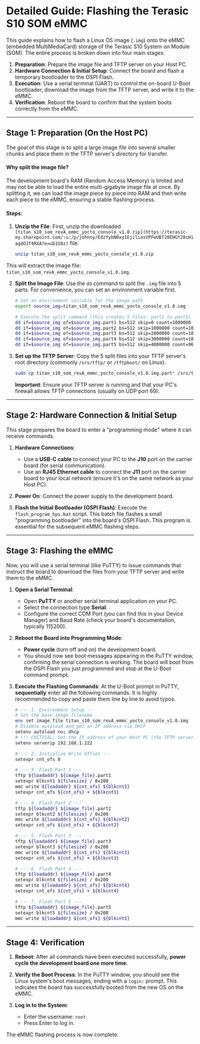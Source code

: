 # Detailed Guide: Flashing the Terasic S10 SOM eMMC

This guide explains how to flash a Linux OS image (`.img`) onto the eMMC (embedded MultiMediaCard) storage of the Terasic S10 System on Module (SOM). The entire process is broken down into four main stages:

1.  **Preparation**: Prepare the image file and TFTP server on your Host PC.
2.  **Hardware Connection & Initial Setup**: Connect the board and flash a temporary bootloader to the OSPI Flash.
3.  **Execution**: Use a serial terminal (UART) to control the on-board U-Boot bootloader, download the image from the TFTP server, and write it to the eMMC.
4.  **Verification**: Reboot the board to confirm that the system boots correctly from the eMMC.

---

## Stage 1: Preparation (On the Host PC)

The goal of this stage is to split a large image file into several smaller chunks and place them in the TFTP server's directory for transfer.

#### Why split the image file?
The development board's RAM (Random Access Memory) is limited and may not be able to load the entire multi-gigabyte image file at once. By splitting it, we can load the image piece by piece into RAM and then write each piece to the eMMC, ensuring a stable flashing process.

#### Steps:

1.  **Unzip the File**:
    First, unzip the downloaded `[titan_s10_som_revA_emmc_yocto_console_v1.0.zip](https://terasic-my.sharepoint.com/:u:/p/johnny/EdzfybN0xy1EjiliasVPFwUBT20EHGY28cHiagdOJf4RXA?e=ub1S0z)` file.
    
    ```bash
    unzip titan_s10_som_revA_emmc_yocto_console_v1.0.zip
    ```
This will extract the image file: `titan_s10_som_revA_emmc_yocto_console_v1.0.img`.
    
2. **Split the Image File**:
   Use the `dd` command to split the `.img` file into 5 parts. For convenience, you can set an environment variable first.
   ```bash
   # Set an environment variable for the image path
   export source_img=titan_s10_som_revA_emmc_yocto_console_v1.0.img
   
   # Execute the split command (this creates 5 files: part1 to part5)
   dd if=$source_img of=$source_img.part1 bs=512 skip=0 count=1000000
   dd if=$source_img of=$source_img.part2 bs=512 skip=1000000 count=1000000
   dd if=$source_img of=$source_img.part3 bs=512 skip=2000000 count=1000000
   dd if=$source_img of=$source_img.part4 bs=512 skip=3000000 count=1000000
   dd if=$source_img of=$source_img.part5 bs=512 skip=4000000 count=96000
   ```

3.  **Set up the TFTP Server**:
    Copy the 5 split files into your TFTP server's root directory (commonly `/srv/tftp/` or `/tftpboot/` on Linux).
    
    ```bash
    sudo cp titan_s10_som_revA_emmc_yocto_console_v1.0.img.part* /srv/tftp/
    ```
    **Important**: Ensure your TFTP server is running and that your PC's firewall allows TFTP connections (usually on UDP port 69).

---

## Stage 2: Hardware Connection & Initial Setup

This stage prepares the board to enter a "programming mode" where it can receive commands.

1.  **Hardware Connections**:
    - Use a **USB-C cable** to connect your PC to the **J10** port on the carrier board (for serial communication).
    - Use an **RJ45 Ethernet cable** to connect the **J11** port on the carrier board to your local network (ensure it's on the same network as your Host PC).

2.  **Power On**:
    Connect the power supply to the development board.

3.  **Flash the Initial Bootloader (OSPI Flash)**:
    Execute the `flash_program_hps.bat` script. This batch file flashes a small "programming bootloader" into the board's OSPI Flash. This program is essential for the subsequent eMMC flashing steps.

---

## Stage 3: Flashing the eMMC

Now, you will use a serial terminal (like PuTTY) to issue commands that instruct the board to download the files from your TFTP server and write them to the eMMC.

1.  **Open a Serial Terminal**:
    - Open **PuTTY** or another serial terminal application on your PC.
    - Select the connection type **Serial**.
    - Configure the correct COM Port (you can find this in your Device Manager) and Baud Rate (check your board's documentation, typically 115200).

2.  **Reboot the Board into Programming Mode**:
    - **Power cycle** (turn off and on) the development board.
    - You should now see boot messages appearing in the PuTTY window, confirming the serial connection is working. The board will boot from the OSPI Flash you just programmed and stop at the U-Boot command prompt.

3. **Execute the Flashing Commands**:
   At the U-Boot prompt in PuTTY, **sequentially** enter all the following commands. It is highly recommended to copy and paste them line by line to avoid typos.

   ```bash
   # --- 1. Environment Setup ---
   # Set the base image filename
   env set image_file titan_s10_som_revA_emmc_yocto_console_v1.0.img
   # Disable autoload and get an IP address via DHCP
   setenv autoload no; dhcp
   # !!! CRITICAL: Set the IP address of your Host PC (the TFTP server) !!!
   setenv serverip 192.168.1.222
   
   # --- 2. Initialize Write Offset ---
   setexpr cnt_ofs 0
   
   # --- 3. Flash Part 1 ---
   tftp ${loadaddr} ${image_file}.part1
   setexpr blkcnt1 ${filesize} / 0x200
   mmc write ${loadaddr} ${cnt_ofs} ${blkcnt1}
   setexpr cnt_ofs ${cnt_ofs} + ${blkcnt1}
   
   # --- 4. Flash Part 2 ---
   tftp ${loadaddr} ${image_file}.part2
   setexpr blkcnt2 ${filesize} / 0x200
   mmc write ${loadaddr} ${cnt_ofs} ${blkcnt2}
   setexpr cnt_ofs ${cnt_ofs} + ${blkcnt2}
   
   # --- 5. Flash Part 3 ---
   tftp ${loadaddr} ${image_file}.part3
   setexpr blkcnt3 ${filesize} / 0x200
   mmc write ${loadaddr} ${cnt_ofs} ${blkcnt3}
   setexpr cnt_ofs ${cnt_ofs} + ${blkcnt3}
   
   # --- 6. Flash Part 4 ---
   tftp ${loadaddr} ${image_file}.part4
   setexpr blkcnt4 ${filesize} / 0x200
   mmc write ${loadaddr} ${cnt_ofs} ${blkcnt4}
   setexpr cnt_ofs ${cnt_ofs} + ${blkcnt4}
   
   # --- 7. Flash Part 5 ---
   tftp ${loadaddr} ${image_file}.part5
   setexpr blkcnt5 ${filesize} / 0x200
   mmc write ${loadaddr} ${cnt_ofs} ${blkcnt5}
   
   ```

   

---

## Stage 4: Verification

1.  **Reboot**:
    After all commands have been executed successfully, **power cycle the development board one more time**.

2.  **Verify the Boot Process**:
    In the PuTTY window, you should see the Linux system's boot messages, ending with a `login:` prompt. This indicates the board has successfully booted from the new OS on the eMMC.

3.  **Log in to the System**:
    - Enter the username: `root`
    - Press Enter to log in.

The eMMC flashing process is now complete.

````

````
